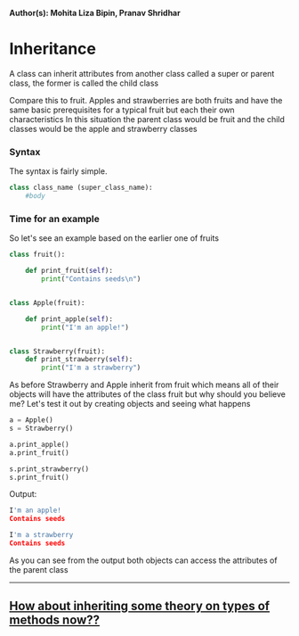 **Author(s): Mohita Liza Bipin, Pranav Shridhar**

# Inheritance

A class can inherit attributes from another class called a super or parent class,
the former is called the child class

Compare this to fruit. Apples and strawberries are both fruits and have
the same basic prerequisites for a typical fruit but each their own characteristics
In this situation the parent class would be fruit and the child classes would be
the apple and strawberry classes

### Syntax

The syntax is fairly simple.

```python
class class_name (super_class_name):
    #body
   ```

### Time for an example

So let's see an example based on the earlier one of fruits

```python
class fruit():

    def print_fruit(self):
        print("Contains seeds\n")


class Apple(fruit):

    def print_apple(self):
        print("I'm an apple!")


class Strawberry(fruit):
    def print_strawberry(self):
        print("I'm a strawberry")

```

As before Strawberry and Apple inherit from fruit which means all of their
objects will have the attributes of the class fruit but why should you believe me?
Let's test it out by creating objects and seeing what happens

```python
a = Apple()
s = Strawberry()

a.print_apple()
a.print_fruit()

s.print_strawberry()
s.print_fruit()
```


Output:

```python
I'm an apple!
Contains seeds

I'm a strawberry
Contains seeds
```
As you can see from the output both objects can access the attributes of the parent class

***
## [How about inheriting some theory on types of methods now??](https://github.com/vhawk19/Py_Primer/blob/master/Classes/typesOfMethods.md)
